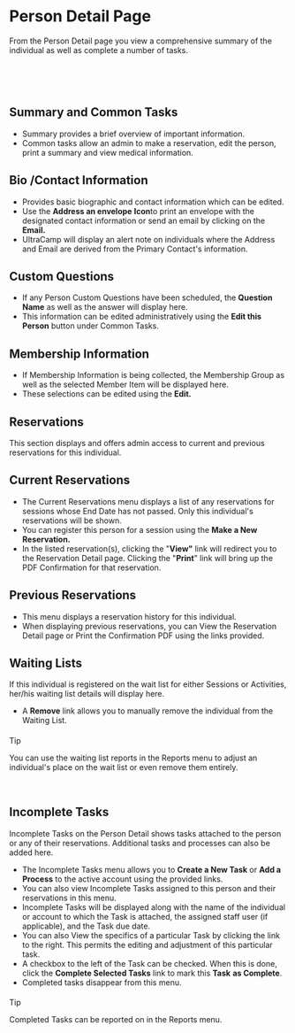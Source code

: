 # Person Detail Page
From the Person Detail page you view a comprehensive summary of the individual as well as complete a number of tasks.


 



 


## 


## Summary and Common Tasks


* Summary provides a brief overview of important information.
* Common tasks allow an admin to make a reservation, edit the person, print a summary and view medical information.


## 


## Bio /Contact Information


* Provides basic biographic and contact information which can be edited.
* Use the **Address an envelope** **Icon**to print an envelope with the designated contact information or send an email by clicking on the **Email.**
* UltraCamp will display an alert note on individuals where the Address and Email are derived from the Primary Contact's information.


## 


## Custom Questions


* If any Person Custom Questions have been scheduled, the **Question Name** as well as the answer will display here.
* This information can be edited administratively using the **Edit this Person** button under Common Tasks.


## 


## Membership Information


* If Membership Information is being collected, the Membership Group as well as the selected Member Item will be displayed here.
* These selections can be edited using the **Edit.**


## 


## Reservations


This section displays and offers admin access to current and previous reservations for this individual. 


## 


## Current Reservations


* The Current Reservations menu displays a list of any reservations for sessions whose End Date has not passed. Only this individual's reservations will be shown.
* You can register this person for a session using the **Make a New Reservation.**
* In the listed reservation(s), clicking the "**View"** link will redirect you to the Reservation Detail page. Clicking the "**Print**" link will bring up the PDF Confirmation for that reservation.


## 


## Previous Reservations


* This menu displays a reservation history for this individual.
* When displaying previous reservations, you can View the Reservation Detail page or Print the Confirmation PDF using the links provided.


## 


## Waiting Lists


If this individual is registered on the wait list for either Sessions or Activities, her/his waiting list details will display here. 


* A **Remove** link allows you to manually remove the individual from the Waiting List.



#### 
 Tip


You can use the waiting list reports in the Reports menu to adjust an individual's place on the wait list or even remove them entirely.



 


## Incomplete Tasks


Incomplete Tasks on the Person Detail shows tasks attached to the person or any of their reservations. Additional tasks and processes can also be added here.    





* The Incomplete Tasks menu allows you to **Create a New Task** or **Add a Process** to the active account using the provided links.
* You can also view Incomplete Tasks assigned to this person and their reservations in this menu.
* Incomplete Tasks will be displayed along with the name of the individual or account to which the Task is attached, the assigned staff user (if applicable), and the Task due date.
* You can also View the specifics of a particular Task by clicking the link to the right. This permits the editing and adjustment of this particular task.
* A checkbox to the left of the Task can be checked. When this is done, click the **Complete Selected Tasks** link to mark this **Task** **as Complete**.
* Completed tasks disappear from this menu.



#### 
 Tip


Completed Tasks can be reported on in the Reports menu.


